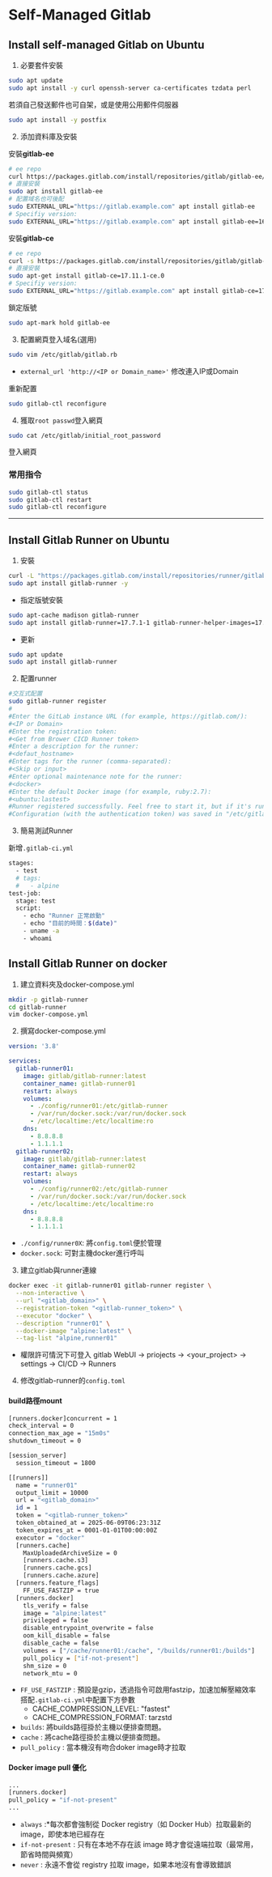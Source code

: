 # Self-Managed Gitlab

## Install self-managed Gitlab on Ubuntu

1. 必要套件安裝

```sh
sudo apt update
sudo apt install -y curl openssh-server ca-certificates tzdata perl
```

若須自己發送郵件也可自架，或是使用公用郵件伺服器

```sh
sudo apt install -y postfix
```

2. 添加資料庫及安裝

安裝**gitlab-ee**

```sh
# ee repo
curl https://packages.gitlab.com/install/repositories/gitlab/gitlab-ee/script.deb.sh | sudo bash
# 直接安裝
sudo apt install gitlab-ee
# 配置域名也可後配
sudo EXTERNAL_URL="https://gitlab.example.com" apt install gitlab-ee
# Specifiy version: 
sudo EXTERNAL_URL="https://gitlab.example.com" apt install gitlab-ee=16.2.3-ee.0
```

安裝**gitlab-ce**

```sh
# ee repo
curl -s https://packages.gitlab.com/install/repositories/gitlab/gitlab-ce/script.deb.sh | sudo bash
# 直接安裝
sudo apt-get install gitlab-ce=17.11.1-ce.0
# Specifiy version: 
sudo EXTERNAL_URL="https://gitlab.example.com" apt install gitlab-ce=17.11.1-ce.0
```

鎖定版號

```sh
sudo apt-mark hold gitlab-ee
```

3. 配置網頁登入域名(選用)

```sh
sudo vim /etc/gitlab/gitlab.rb
```

- `external_url 'http://<IP or Domain_name>'` 修改連入IP或Domain

重新配置

```sh
sudo gitlab-ctl reconfigure
```

4. 獲取`root passwd`登入網頁

```sh
sudo cat /etc/gitlab/initial_root_password
```

登入網頁

### 常用指令

```sh
sudo gitlab-ctl status
sudo gitlab-ctl restart
sudo gitlab-ctl reconfigure
```

---

## Install Gitlab Runner on Ubuntu

1. 安裝

```sh
curl -L "https://packages.gitlab.com/install/repositories/runner/gitlab-runner/script.deb.sh" | sudo bash
sudo apt install gitlab-runner -y
```

- 指定版號安裝

```sh
sudo apt-cache madison gitlab-runner
sudo apt install gitlab-runner=17.7.1-1 gitlab-runner-helper-images=17.7.1-1
```

- 更新

```sh
sudo apt update
sudo apt install gitlab-runner
```

2. 配置runner

```sh
#交互式配置
sudo gitlab-runner register
#
#Enter the GitLab instance URL (for example, https://gitlab.com/):
#<IP or Domain>
#Enter the registration token:
#<Get from Brower CICD Runner token>
#Enter a description for the runner:
#<defaut_hostname>
#Enter tags for the runner (comma-separated):
#<Skip or input>
#Enter optional maintenance note for the runner:
#<docker>
#Enter the default Docker image (for example, ruby:2.7):
#<ubuntu:lastest>
#Runner registered successfully. Feel free to start it, but if it's running already the config should be automatically reloaded!
#Configuration (with the authentication token) was saved in "/etc/gitlab-runner/config.toml" 
```

3. 簡易測試Runner

新增`.gitlab-ci.yml`

```sh
stages:
  - test
  # tags:
  #   - alpine
test-job:
  stage: test
  script:
    - echo "Runner 正常啟動"
    - echo "目前的時間：$(date)"
    - uname -a
    - whoami
```

## Install Gitlab Runner on docker

1. 建立資料夾及docker-compose.yml

```sh
mkdir -p gitlab-runner
cd gitlab-runner
vim docker-compose.yml
```

2. 撰寫docker-compose.yml

```yaml
version: '3.8'

services:
  gitlab-runner01:
    image: gitlab/gitlab-runner:latest
    container_name: gitlab-runner01
    restart: always
    volumes:
      - ./config/runner01:/etc/gitlab-runner
      - /var/run/docker.sock:/var/run/docker.sock
      - /etc/localtime:/etc/localtime:ro
    dns:
      - 8.8.8.8
      - 1.1.1.1
  gitlab-runner02:
    image: gitlab/gitlab-runner:latest
    container_name: gitlab-runner02
    restart: always
    volumes:
      - ./config/runner02:/etc/gitlab-runner
      - /var/run/docker.sock:/var/run/docker.sock
      - /etc/localtime:/etc/localtime:ro
    dns:
      - 8.8.8.8
      - 1.1.1.1
```

- `./config/runner0X`: 將`config.toml`便於管理
- `docker.sock`: 可對主機docker進行呼叫

3. 建立gitlab與runner連線

```sh
docker exec -it gitlab-runner01 gitlab-runner register \
  --non-interactive \
  --url "<gitlab_domain>" \
  --registration-token "<gitlab-runner_token>" \
  --executor "docker" \
  --description "runner01" \
  --docker-image "alpine:latest" \
  --tag-list "alpine,runner01"
```

- 權限許可情況下可登入 gitlab WebUI -> priojects -> <your_project> -> settings -> CI/CD -> Runners

4. 修改gitlab-runner的`config.toml`

#### build路徑mount

```sh 
[runners.docker]concurrent = 1
check_interval = 0
connection_max_age = "15m0s"
shutdown_timeout = 0

[session_server]
  session_timeout = 1800

[[runners]]
  name = "runner01"
  output_limit = 10000
  url = "<gitlab_domain>"
  id = 1
  token = "<gitlab-runner_token>"
  token_obtained_at = 2025-06-09T06:23:31Z 
  token_expires_at = 0001-01-01T00:00:00Z
  executor = "docker"
  [runners.cache]
    MaxUploadedArchiveSize = 0
    [runners.cache.s3]
    [runners.cache.gcs]
    [runners.cache.azure]
  [runners.feature_flags]
    FF_USE_FASTZIP = true 
  [runners.docker]
    tls_verify = false
    image = "alpine:latest"
    privileged = false
    disable_entrypoint_overwrite = false
    oom_kill_disable = false
    disable_cache = false
    volumes = ["/cache/runner01:/cache", "/builds/runner01:/builds"] 
    pull_policy = ["if-not-present"] 
    shm_size = 0
    network_mtu = 0
```

- `FF_USE_FASTZIP` : 預設是gzip，透過指令可啟用fastzip，加速加解壓縮效率  
  搭配`.gitlab-ci.yml`中配置下方參數
  - CACHE_COMPRESSION_LEVEL: "fastest"
  - CACHE_COMPRESSION_FORMAT: tarzstd
- `builds`: 將builds路徑掛於主機以便排查問題。
- `cache` : 將cache路徑掛於主機以便排查問題。
- `pull_policy` : 當本機沒有吻合doker image時才拉取

#### Docker image pull 優化

```sh
...
[runners.docker]
pull_policy = "if-not-present"
...
```

- `always` :*每次都會強制從 Docker registry（如 Docker Hub）拉取最新的 image，即使本地已經存在
- `if-not-present` : 只有在本地不存在該 image 時才會從遠端拉取（最常用，節省時間與頻寬）
- `never` : 永遠不會從 registry 拉取 image，如果本地沒有會導致錯誤

